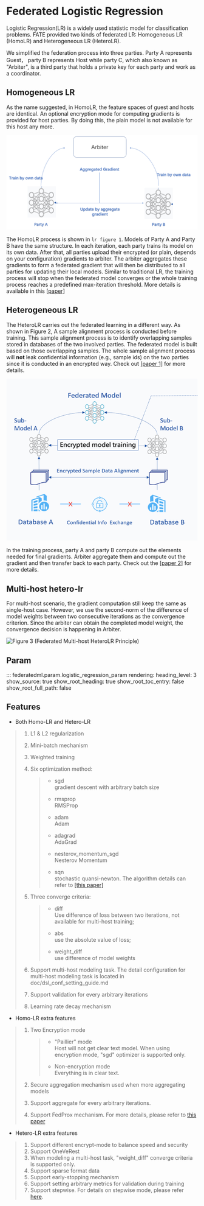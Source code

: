 # Federated Logistic Regression

Logistic Regression(LR) is a widely used statistic model for
classification problems. FATE provided two kinds of federated LR:
Homogeneous LR (HomoLR) and Heterogeneous LR (HeteroLR).

We simplified the federation process into three parties. Party A
represents Guest， party B represents Host while party C, which also
known as "Arbiter", is a third party that holds a private key for each
party and work as a coordinator.

## Homogeneous LR

As the name suggested, in HomoLR, the feature spaces of guest and hosts
are identical. An optional encryption mode for computing gradients is
provided for host parties. By doing this, the plain model is not
available for this host any more.

![Figure 1 (Federated HomoLR Principle)](../images/HomoLR.png)

The HomoLR process is shown in `lr figure 1`. Models of Party A and
Party B have the same structure. In each iteration, each party trains
its model on its own data. After that, all parties upload their
encrypted (or plain, depends on your configuration) gradients to
arbiter. The arbiter aggregates these gradients to form a federated
gradient that will then be distributed to all parties for updating their
local models. Similar to traditional LR, the training process will stop
when the federated model converges or the whole training process reaches
a predefined max-iteration threshold. More details is available in this
[\[paper\]](https://dl.acm.org/citation.cfm?id=3133982)

## Heterogeneous LR

The HeteroLR carries out the federated learning in a different way. As
shown in Figure 2, A sample alignment process is conducted before
training. This sample alignment process is to identify overlapping
samples stored in databases of the two involved parties. The federated
model is built based on those overlapping samples. The whole sample
alignment process will **not** leak confidential information (e.g.,
sample ids) on the two parties since it is conducted in an encrypted
way. Check out [\[paper 1\]](https://arxiv.org/abs/1711.10677) for more
details.

![Figure 2 (Federated HeteroLR Principle)](../images/HeteroLR.png)

In the training process, party A and party B compute out the elements
needed for final gradients. Arbiter aggregate them and compute out the
gradient and then transfer back to each party. Check out the
[\[paper 2\]](https://arxiv.org/abs/1711.10677) for more details.

## Multi-host hetero-lr

For multi-host scenario, the gradient computation still keep the same as
single-host case. However, we use the second-norm of the difference of
model weights between two consecutive iterations as the convergence
criterion. Since the arbiter can obtain the completed model weight, the
convergence decision is happening in Arbiter.

![Figure 3 (Federated Multi-host HeteroLR
Principle)](../images/hetero_lr_multi_host.png)

## Param

::: federatedml.param.logistic_regression_param
    rendering:
      heading_level: 3
      show_source: true
      show_root_heading: true
      show_root_toc_entry: false
      show_root_full_path: false


## Features

  - Both Homo-LR and Hetero-LR

> 1.  L1 & L2 regularization
> 
> 2.  Mini-batch mechanism
> 
> 3.  Weighted training
> 
> 4.  Six optimization method:
>     
>     >   - sgd  
>     >     gradient descent with arbitrary batch size
>     > 
>     >   - rmsprop  
>     >     RMSProp
>     > 
>     >   - adam  
>     >     Adam
>     > 
>     >   - adagrad  
>     >     AdaGrad
>     > 
>     >   - nesterov\_momentum\_sgd  
>     >     Nesterov Momentum
>     > 
>     >   - sqn  
>     >     stochastic quansi-newton. The algorithm details can refer to
>     >     [\[this paper\]](https://arxiv.org/abs/1912.00513v2)
> 
> 5.  Three converge criteria:
>     
>     >   - diff  
>     >     Use difference of loss between two iterations, not available
>     >     for multi-host training;
>     > 
>     >   - abs  
>     >     use the absolute value of loss;
>     > 
>     >   - weight\_diff  
>     >     use difference of model weights
> 
> 6.  Support multi-host modeling task. The detail configuration for
>     multi-host modeling task is located in
>     <span class="title-ref">doc/dsl\_conf\_setting\_guide.md</span>
> 
> 7.  Support validation for every arbitrary iterations
> 
> 8.  Learning rate decay mechanism

  - Homo-LR extra features

> 1.  Two Encryption mode
>     
>     >   - "Paillier" mode  
>     >     Host will not get clear text model. When using encryption
>     >     mode, "sgd" optimizer is supported only.
>     > 
>     >   - Non-encryption mode  
>     >     Everything is in clear text.
> 
> 2.  Secure aggregation mechanism used when more aggregating models
> 
> 3.  Support aggregate for every arbitrary iterations.
> 
> 4.  Support FedProx mechanism. For more details, please refer to
>     [this paper](https://arxiv.org/abs/1812.06127)

  - Hetero-LR extra features

> 1.  Support different encrypt-mode to balance speed and security
> 2.  Support OneVeRest
> 3.  When modeling a multi-host task, "weight\_diff" converge criteria
>     is supported only.
> 4.  Support sparse format data
> 5.  Support early-stopping mechanism
> 6.  Support setting arbitrary metrics for validation during training
> 7.  Support stepwise. For details on stepwise mode, please refer [here](../stepwise.md).
